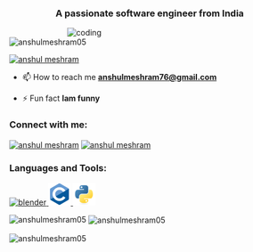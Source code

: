 <h3 align="center">A passionate software engineer from India</h3>

<img align="right" alt="coding" width="400" src="https://camo.githubusercontent.com/4c7f4a26db5f238f77c0cb5636248b4d9bb8386a60068ec1711be3d13349de0f/68747470733a2f2f666972656261736573746f726167652e676f6f676c65617069732e636f6d2f76302f622f706f6b656d6f682d61643066612e61707073706f742e636f6d2f6f2f65386634353334363961336563393765636433353464663436356437333931332e6769663f616c743d6d6564696126746f6b656e3d30343235333662312d643139612d343433382d616262642d343832613738663631623230">

<p align="left"> <img src="https://komarev.com/ghpvc/?username=anshulmeshram05&label=Profile%20views&color=0e75b6&style=flat" alt="anshulmeshram05" /> </p>
<p align="left"> <a href="https://twitter.com/anshul meshram" target="blank"><img src="https://img.shields.io/twitter/follow/anshul meshram?logo=twitter&style=for-the-badge" alt="anshul meshram" /></a> </p>

- 📫 How to reach me **anshulmeshram76@gmail.com**

- ⚡ Fun fact **Iam funny**

<h3 align="left">Connect with me:</h3>
<p align="left">
<a href="https://twitter.com/anshul meshram" target="blank"><img align="center" src="https://raw.githubusercontent.com/rahuldkjain/github-profile-readme-generator/master/src/images/icons/Social/twitter.svg" alt="anshul meshram" height="30" width="40" /></a>
<a href="https://linkedin.com/in/anshul meshram" target="blank"><img align="center" src="https://raw.githubusercontent.com/rahuldkjain/github-profile-readme-generator/master/src/images/icons/Social/linked-in-alt.svg" alt="anshul meshram" height="30" width="40" /></a>
</p>


<h3 align="left">Languages and Tools:</h3>
<p align="left"> <a href="https://www.blender.org/" target="_blank" rel="noreferrer"> <img src="https://download.blender.org/branding/community/blender_community_badge_white.svg" alt="blender" width="40" height="40"/> </a> <a href="https://www.cprogramming.com/" target="_blank" rel="noreferrer"> <img src="https://raw.githubusercontent.com/devicons/devicon/master/icons/c/c-original.svg" alt="c" width="40" height="40"/> </a> <a href="https://www.python.org" target="_blank" rel="noreferrer"> <img src="https://raw.githubusercontent.com/devicons/devicon/master/icons/python/python-original.svg" alt="python" width="40" height="40"/> </a> </p>

<p><img align="left" src="https://github-readme-stats.vercel.app/api/top-langs?username=anshulmeshram05&show_icons=true&locale=en&layout=compact" alt="anshulmeshram05" /></p>

<p>&nbsp;<img align="center" src="https://github-readme-stats.vercel.app/api?username=anshulmeshram05&show_icons=true&locale=en" alt="anshulmeshram05" /></p>

<p><img align="center" src="https://github-readme-streak-stats.herokuapp.com/?user=anshulmeshram05&" alt="anshulmeshram05" /></p>
